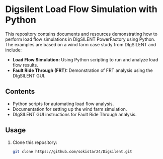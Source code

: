 # Digsilent Load Flow Simulation with Python

This repository contains documents and resources demonstrating how to perform load flow simulations in DIgSILENT PowerFactory using Python. The examples are based on a wind farm case study from DIgSILENT and include:

- **Load Flow Simulation:** Using Python scripting to run and analyze load flow results.
- **Fault Ride Through (FRT):** Demonstration of FRT analysis using the DIgSILENT GUI.

## Contents
- Python scripts for automating load flow analysis.
- Documentation for setting up the wind farm simulation.
- DIgSILENT GUI instructions for Fault Ride Through analysis.

## Usage
1. Clone this repository:
   ```bash
   git clone https://github.com/sokistar24/Digsilent.git
